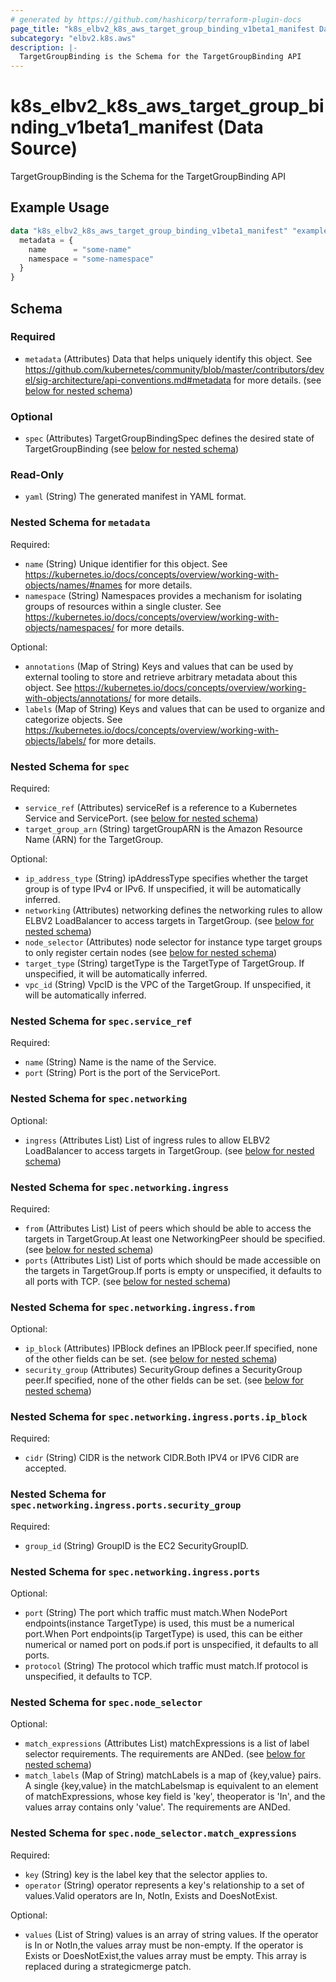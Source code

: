 ```yaml
---
# generated by https://github.com/hashicorp/terraform-plugin-docs
page_title: "k8s_elbv2_k8s_aws_target_group_binding_v1beta1_manifest Data Source - terraform-provider-k8s"
subcategory: "elbv2.k8s.aws"
description: |-
  TargetGroupBinding is the Schema for the TargetGroupBinding API
---
```


# k8s_elbv2_k8s_aws_target_group_binding_v1beta1_manifest (Data Source)

TargetGroupBinding is the Schema for the TargetGroupBinding API

## Example Usage

```terraform
data "k8s_elbv2_k8s_aws_target_group_binding_v1beta1_manifest" "example" {
  metadata = {
    name      = "some-name"
    namespace = "some-namespace"
  }
}
```

<!-- schema generated by tfplugindocs -->
## Schema

### Required

- `metadata` (Attributes) Data that helps uniquely identify this object. See https://github.com/kubernetes/community/blob/master/contributors/devel/sig-architecture/api-conventions.md#metadata for more details. (see [below for nested schema](#nestedatt--metadata))

### Optional

- `spec` (Attributes) TargetGroupBindingSpec defines the desired state of TargetGroupBinding (see [below for nested schema](#nestedatt--spec))

### Read-Only

- `yaml` (String) The generated manifest in YAML format.

<a id="nestedatt--metadata"></a>
### Nested Schema for `metadata`

Required:

- `name` (String) Unique identifier for this object. See https://kubernetes.io/docs/concepts/overview/working-with-objects/names/#names for more details.
- `namespace` (String) Namespaces provides a mechanism for isolating groups of resources within a single cluster. See https://kubernetes.io/docs/concepts/overview/working-with-objects/namespaces/ for more details.

Optional:

- `annotations` (Map of String) Keys and values that can be used by external tooling to store and retrieve arbitrary metadata about this object. See https://kubernetes.io/docs/concepts/overview/working-with-objects/annotations/ for more details.
- `labels` (Map of String) Keys and values that can be used to organize and categorize objects. See https://kubernetes.io/docs/concepts/overview/working-with-objects/labels/ for more details.


<a id="nestedatt--spec"></a>
### Nested Schema for `spec`

Required:

- `service_ref` (Attributes) serviceRef is a reference to a Kubernetes Service and ServicePort. (see [below for nested schema](#nestedatt--spec--service_ref))
- `target_group_arn` (String) targetGroupARN is the Amazon Resource Name (ARN) for the TargetGroup.

Optional:

- `ip_address_type` (String) ipAddressType specifies whether the target group is of type IPv4 or IPv6. If unspecified, it will be automatically inferred.
- `networking` (Attributes) networking defines the networking rules to allow ELBV2 LoadBalancer to access targets in TargetGroup. (see [below for nested schema](#nestedatt--spec--networking))
- `node_selector` (Attributes) node selector for instance type target groups to only register certain nodes (see [below for nested schema](#nestedatt--spec--node_selector))
- `target_type` (String) targetType is the TargetType of TargetGroup. If unspecified, it will be automatically inferred.
- `vpc_id` (String) VpcID is the VPC of the TargetGroup. If unspecified, it will be automatically inferred.

<a id="nestedatt--spec--service_ref"></a>
### Nested Schema for `spec.service_ref`

Required:

- `name` (String) Name is the name of the Service.
- `port` (String) Port is the port of the ServicePort.


<a id="nestedatt--spec--networking"></a>
### Nested Schema for `spec.networking`

Optional:

- `ingress` (Attributes List) List of ingress rules to allow ELBV2 LoadBalancer to access targets in TargetGroup. (see [below for nested schema](#nestedatt--spec--networking--ingress))

<a id="nestedatt--spec--networking--ingress"></a>
### Nested Schema for `spec.networking.ingress`

Required:

- `from` (Attributes List) List of peers which should be able to access the targets in TargetGroup.At least one NetworkingPeer should be specified. (see [below for nested schema](#nestedatt--spec--networking--ingress--from))
- `ports` (Attributes List) List of ports which should be made accessible on the targets in TargetGroup.If ports is empty or unspecified, it defaults to all ports with TCP. (see [below for nested schema](#nestedatt--spec--networking--ingress--ports))

<a id="nestedatt--spec--networking--ingress--from"></a>
### Nested Schema for `spec.networking.ingress.from`

Optional:

- `ip_block` (Attributes) IPBlock defines an IPBlock peer.If specified, none of the other fields can be set. (see [below for nested schema](#nestedatt--spec--networking--ingress--ports--ip_block))
- `security_group` (Attributes) SecurityGroup defines a SecurityGroup peer.If specified, none of the other fields can be set. (see [below for nested schema](#nestedatt--spec--networking--ingress--ports--security_group))

<a id="nestedatt--spec--networking--ingress--ports--ip_block"></a>
### Nested Schema for `spec.networking.ingress.ports.ip_block`

Required:

- `cidr` (String) CIDR is the network CIDR.Both IPV4 or IPV6 CIDR are accepted.


<a id="nestedatt--spec--networking--ingress--ports--security_group"></a>
### Nested Schema for `spec.networking.ingress.ports.security_group`

Required:

- `group_id` (String) GroupID is the EC2 SecurityGroupID.



<a id="nestedatt--spec--networking--ingress--ports"></a>
### Nested Schema for `spec.networking.ingress.ports`

Optional:

- `port` (String) The port which traffic must match.When NodePort endpoints(instance TargetType) is used, this must be a numerical port.When Port endpoints(ip TargetType) is used, this can be either numerical or named port on pods.if port is unspecified, it defaults to all ports.
- `protocol` (String) The protocol which traffic must match.If protocol is unspecified, it defaults to TCP.




<a id="nestedatt--spec--node_selector"></a>
### Nested Schema for `spec.node_selector`

Optional:

- `match_expressions` (Attributes List) matchExpressions is a list of label selector requirements. The requirements are ANDed. (see [below for nested schema](#nestedatt--spec--node_selector--match_expressions))
- `match_labels` (Map of String) matchLabels is a map of {key,value} pairs. A single {key,value} in the matchLabelsmap is equivalent to an element of matchExpressions, whose key field is 'key', theoperator is 'In', and the values array contains only 'value'. The requirements are ANDed.

<a id="nestedatt--spec--node_selector--match_expressions"></a>
### Nested Schema for `spec.node_selector.match_expressions`

Required:

- `key` (String) key is the label key that the selector applies to.
- `operator` (String) operator represents a key's relationship to a set of values.Valid operators are In, NotIn, Exists and DoesNotExist.

Optional:

- `values` (List of String) values is an array of string values. If the operator is In or NotIn,the values array must be non-empty. If the operator is Exists or DoesNotExist,the values array must be empty. This array is replaced during a strategicmerge patch.
